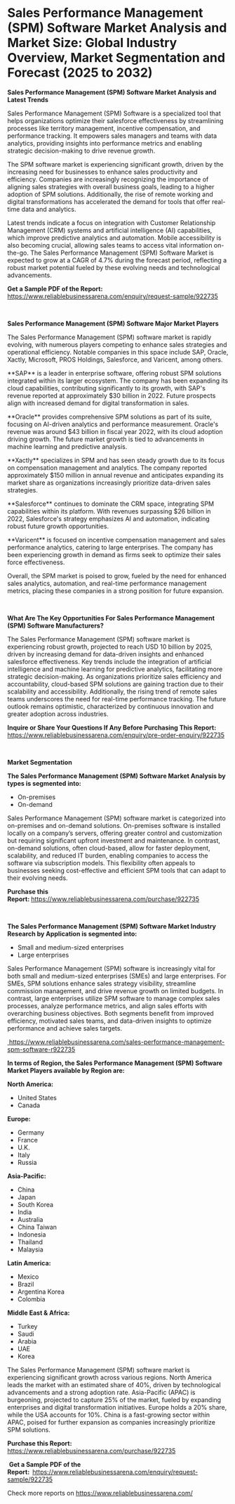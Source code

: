 <p><h1>Sales Performance Management (SPM) Software Market Analysis and Market Size: Global Industry Overview, Market Segmentation and Forecast (2025 to 2032)</h1></p><p><strong>Sales Performance Management (SPM) Software Market Analysis and Latest Trends</strong></p>
<p><p>Sales Performance Management (SPM) Software is a specialized tool that helps organizations optimize their salesforce effectiveness by streamlining processes like territory management, incentive compensation, and performance tracking. It empowers sales managers and teams with data analytics, providing insights into performance metrics and enabling strategic decision-making to drive revenue growth.</p><p>The SPM software market is experiencing significant growth, driven by the increasing need for businesses to enhance sales productivity and efficiency. Companies are increasingly recognizing the importance of aligning sales strategies with overall business goals, leading to a higher adoption of SPM solutions. Additionally, the rise of remote working and digital transformations has accelerated the demand for tools that offer real-time data and analytics.</p><p>Latest trends indicate a focus on integration with Customer Relationship Management (CRM) systems and artificial intelligence (AI) capabilities, which improve predictive analytics and automation. Mobile accessibility is also becoming crucial, allowing sales teams to access vital information on-the-go. The Sales Performance Management (SPM) Software Market is expected to grow at a CAGR of 4.7% during the forecast period, reflecting a robust market potential fueled by these evolving needs and technological advancements.</p></p>
<p><strong>Get a Sample PDF of the Report:&nbsp;</strong> <a href="https://www.reliablebusinessarena.com/enquiry/request-sample/922735?utm_campaign=2988&utm_medium=2&utm_source=Github&utm_content=ia&utm_term=11032025&utm_id=sales-performance-management-spm-software">https://www.reliablebusinessarena.com/enquiry/request-sample/922735</a></p>
<p>&nbsp;</p>
<p><strong>Sales Performance Management (SPM) Software Major Market Players</strong></p>
<p><p>The Sales Performance Management (SPM) software market is rapidly evolving, with numerous players competing to enhance sales strategies and operational efficiency. Notable companies in this space include SAP, Oracle, Xactly, Microsoft, PROS Holdings, Salesforce, and Varicent, among others.</p><p>**SAP** is a leader in enterprise software, offering robust SPM solutions integrated within its larger ecosystem. The company has been expanding its cloud capabilities, contributing significantly to its growth, with SAP's revenue reported at approximately $30 billion in 2022. Future prospects align with increased demand for digital transformation in sales.</p><p>**Oracle** provides comprehensive SPM solutions as part of its suite, focusing on AI-driven analytics and performance measurement. Oracle's revenue was around $43 billion in fiscal year 2022, with its cloud adoption driving growth. The future market growth is tied to advancements in machine learning and predictive analysis.</p><p>**Xactly** specializes in SPM and has seen steady growth due to its focus on compensation management and analytics. The company reported approximately $150 million in annual revenue and anticipates expanding its market share as organizations increasingly prioritize data-driven sales strategies.</p><p>**Salesforce** continues to dominate the CRM space, integrating SPM capabilities within its platform. With revenues surpassing $26 billion in 2022, Salesforce's strategy emphasizes AI and automation, indicating robust future growth opportunities.</p><p>**Varicent** is focused on incentive compensation management and sales performance analytics, catering to large enterprises. The company has been experiencing growth in demand as firms seek to optimize their sales force effectiveness.</p><p>Overall, the SPM market is poised to grow, fueled by the need for enhanced sales analytics, automation, and real-time performance management metrics, placing these companies in a strong position for future expansion.</p></p>
<p>&nbsp;</p>
<p><strong>What Are The Key Opportunities For Sales Performance Management (SPM) Software Manufacturers?</strong></p>
<p><p>The Sales Performance Management (SPM) software market is experiencing robust growth, projected to reach USD 10 billion by 2025, driven by increasing demand for data-driven insights and enhanced salesforce effectiveness. Key trends include the integration of artificial intelligence and machine learning for predictive analytics, facilitating more strategic decision-making. As organizations prioritize sales efficiency and accountability, cloud-based SPM solutions are gaining traction due to their scalability and accessibility. Additionally, the rising trend of remote sales teams underscores the need for real-time performance tracking. The future outlook remains optimistic, characterized by continuous innovation and greater adoption across industries.</p></p>
<p><strong>Inquire or Share Your Questions If Any Before Purchasing This Report:</strong> <a href="https://www.reliablebusinessarena.com/enquiry/pre-order-enquiry/922735?utm_campaign=2988&utm_medium=2&utm_source=Github&utm_content=ia&utm_term=11032025&utm_id=sales-performance-management-spm-software">https://www.reliablebusinessarena.com/enquiry/pre-order-enquiry/922735</a></p>
<p>&nbsp;</p>
<p><strong>Market Segmentation</strong></p>
<p><strong>The Sales Performance Management (SPM) Software Market Analysis by types is segmented into:</strong></p>
<p><ul><li>On-premises</li><li>On-demand</li></ul></p>
<p><p>Sales Performance Management (SPM) software market is categorized into on-premises and on-demand solutions. On-premises software is installed locally on a company’s servers, offering greater control and customization but requiring significant upfront investment and maintenance. In contrast, on-demand solutions, often cloud-based, allow for faster deployment, scalability, and reduced IT burden, enabling companies to access the software via subscription models. This flexibility often appeals to businesses seeking cost-effective and efficient SPM tools that can adapt to their evolving needs.</p></p>
<p><strong>Purchase this Report:&nbsp;</strong><a href="https://www.reliablebusinessarena.com/purchase/922735?utm_campaign=2988&utm_medium=2&utm_source=Github&utm_content=ia&utm_term=11032025&utm_id=sales-performance-management-spm-software">https://www.reliablebusinessarena.com/purchase/922735</a></p>
<p>&nbsp;</p>
<p><strong>The Sales Performance Management (SPM) Software Market Industry Research by Application is segmented into:</strong></p>
<p><ul><li>Small and medium-sized enterprises</li><li>Large enterprises</li></ul></p>
<p><p>Sales Performance Management (SPM) software is increasingly vital for both small and medium-sized enterprises (SMEs) and large enterprises. For SMEs, SPM solutions enhance sales strategy visibility, streamline commission management, and drive revenue growth on limited budgets. In contrast, large enterprises utilize SPM software to manage complex sales processes, analyze performance metrics, and align sales efforts with overarching business objectives. Both segments benefit from improved efficiency, motivated sales teams, and data-driven insights to optimize performance and achieve sales targets.</p></p>
<p><a href="https://www.reliablebusinessarena.com/sales-performance-management-spm-software-r922735?utm_campaign=2988&utm_medium=2&utm_source=Github&utm_content=ia&utm_term=11032025&utm_id=sales-performance-management-spm-software">&nbsp;https://www.reliablebusinessarena.com/sales-performance-management-spm-software-r922735</a></p>
<p><strong>In terms of Region, the Sales Performance Management (SPM) Software Market Players available by Region are:</strong></p>
<p>
    <p> <strong> North America: </strong>
        <ul>
            <li>United States</li>
            <li>Canada</li>
        </ul>
        </p> 
    <p> <strong> Europe: </strong>
        <ul>
            <li>Germany</li>
            <li>France</li>
            <li>U.K.</li>
            <li>Italy</li>
            <li>Russia</li>
        </ul>
        </p> 
    <p> <strong> Asia-Pacific: </strong>
        <ul>
            <li>China</li>
            <li>Japan</li>
            <li>South Korea</li>
            <li>India</li>
            <li>Australia</li>
            <li>China Taiwan</li>
            <li>Indonesia</li>
            <li>Thailand</li>
            <li>Malaysia</li>
        </ul>
        </p> 
    <p> <strong> Latin America: </strong>
        <ul>
            <li>Mexico</li>
            <li>Brazil</li>
            <li>Argentina Korea</li>
            <li>Colombia</li>
        </ul>
        </p> 
    <p> <strong> Middle East & Africa: </strong>
        <ul>
            <li>Turkey</li>
            <li>Saudi</li>
            <li>Arabia</li>
            <li>UAE</li>
            <li>Korea</li>
        </ul>
    </p>
    </p>
<p><p>The Sales Performance Management (SPM) software market is experiencing significant growth across various regions. North America leads the market with an estimated share of 40%, driven by technological advancements and a strong adoption rate. Asia-Pacific (APAC) is burgeoning, projected to capture 25% of the market, fueled by expanding enterprises and digital transformation initiatives. Europe holds a 20% share, while the USA accounts for 10%. China is a fast-growing sector within APAC, poised for further expansion as companies increasingly prioritize SPM solutions.</p></p>
<p><strong>Purchase this Report: </strong><a href="https://www.reliablebusinessarena.com/purchase/922735?utm_campaign=2988&utm_medium=2&utm_source=Github&utm_content=ia&utm_term=11032025&utm_id=sales-performance-management-spm-software">https://www.reliablebusinessarena.com/purchase/922735</a></p>
<p>&nbsp;<strong>Get a Sample PDF of the Report:&nbsp;&nbsp;</strong><a href="https://www.reliablebusinessarena.com/enquiry/request-sample/922735?utm_campaign=2988&utm_medium=2&utm_source=Github&utm_content=ia&utm_term=11032025&utm_id=sales-performance-management-spm-software">https://www.reliablebusinessarena.com/enquiry/request-sample/922735</a></p>
<p><strong></strong></p>
<p>Check more reports on <a href="https://www.reliablebusinessarena.com/?utm_campaign=2988&utm_medium=2&utm_source=Github&utm_content=ia&utm_term=11032025&utm_id=sales-performance-management-spm-software">https://www.reliablebusinessarena.com/</a></p>